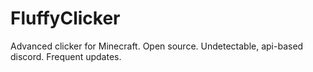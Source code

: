 # FluffyClicker
Advanced clicker for Minecraft. Open source. Undetectable, api-based discord. Frequent updates.
